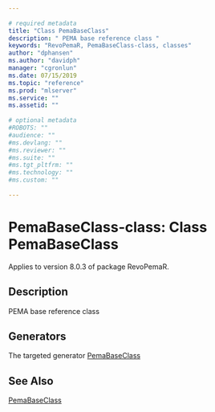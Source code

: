 ```yaml
--- 
 
# required metadata 
title: "Class PemaBaseClass" 
description: " PEMA base reference class " 
keywords: "RevoPemaR, PemaBaseClass-class, classes" 
author: "dphansen"
ms.author: "davidph" 
manager: "cgronlun" 
ms.date: 07/15/2019
ms.topic: "reference" 
ms.prod: "mlserver" 
ms.service: "" 
ms.assetid: "" 
 
# optional metadata 
#ROBOTS: "" 
#audience: "" 
#ms.devlang: "" 
#ms.reviewer: "" 
#ms.suite: "" 
#ms.tgt_pltfrm: "" 
#ms.technology: "" 
#ms.custom: "" 
 
--- 
```

 
 
 
 # PemaBaseClass-class: Class PemaBaseClass

 Applies to version 8.0.3 of package RevoPemaR.
 
 ## Description
 
PEMA base reference class
 
 
 ## Generators 

 
The targeted generator [PemaBaseClass](pemabaseclass.md)
 
 

 
 
 
 ## See Also
 
[PemaBaseClass](pemabaseclass.md)
   
 
